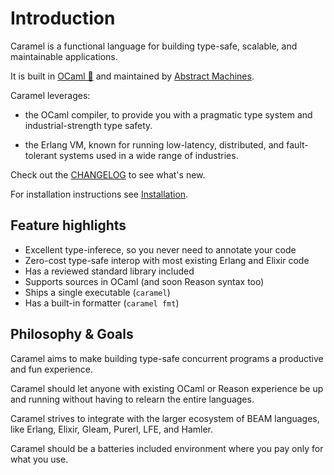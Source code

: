 # Introduction

Caramel is a functional language for building type-safe, scalable, and
maintainable applications.

It is built in [OCaml 🐫](https://ocaml.org) and maintained by [Abstract
Machines](https://github.com/AbstractMachinesLab).

Caramel leverages:

* the OCaml compiler, to provide you with a pragmatic type system and
  industrial-strength type safety.

* the Erlang VM, known for running low-latency, distributed, and fault-tolerant
  systems used in a wide range of industries.

Check out the [CHANGELOG](./changelog/v0.1.0.md) to see what's new.

For installation instructions see [Installation](./getting-started/installation.md).

## Feature highlights

* Excellent type-inferece, so you never need to annotate your code
* Zero-cost type-safe interop with most existing Erlang and Elixir code
* Has a reviewed standard library included
* Supports sources in OCaml (and soon Reason syntax too)
* Ships a single executable (`caramel`)
* Has a built-in formatter (`caramel fmt`)

## Philosophy & Goals

Caramel aims to make building type-safe concurrent programs a productive and
fun experience.

Caramel should let anyone with existing OCaml or Reason experience be up and
running without having to relearn the entire languages.

Caramel strives to integrate with the larger ecosystem of BEAM languages, like
Erlang, Elixir, Gleam, Purerl, LFE, and Hamler. 

Caramel should be a batteries included environment where you pay only for what
you use.
